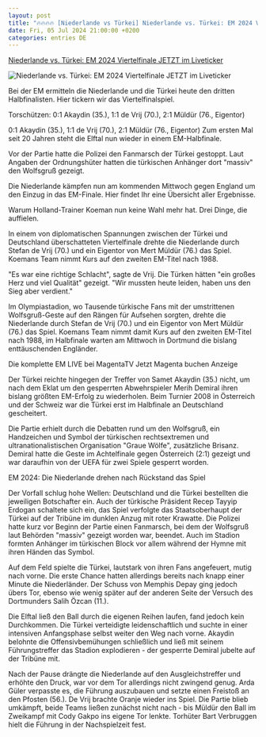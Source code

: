 ```yaml
---
layout: post
title: "🔥🔥🔥🔥 [Niederlande vs Türkei] Niederlande vs. Türkei: EM 2024 Viertelfinale JETZT im Liveticker"
date: Fri, 05 Jul 2024 21:00:00 +0200
categories: entries DE
---
```

[Niederlande vs. Türkei: EM 2024 Viertelfinale JETZT im Liveticker](https://www.spox.com/de/sport/fussball/em/em-2012/2407/Artikel/niederlande-vs-tuerkei-em-2024-viertelfinale-heute-im-liveticker.html)

![Niederlande vs. Türkei: EM 2024 Viertelfinale JETZT im Liveticker](https://www.spox.com/de/sport/fussball/em2024/2407/Bilder/oranje-jubel-tuerkei-1600.jpg)

Bei der EM ermitteln die Niederlande und die Türkei heute den dritten Halbfinalisten. Hier tickern wir das Viertelfinalspiel.

Torschützen: 0:1 Akaydin (35.), 1:1 de Vrij (70.), 2:1 Müldür (76., Eigentor)

0:1 Akaydin (35.), 1:1 de Vrij (70.), 2:1 Müldür (76., Eigentor) Zum ersten Mal seit 20 Jahren steht die Elftal nun wieder in einem EM-Halbfinale.

Vor der Partie hatte die Polizei den Fanmarsch der Türkei gestoppt. Laut Angaben der Ordnungshüter hatten die türkischen Anhänger dort "massiv" den Wolfsgruß gezeigt.

Die Niederlande kämpfen nun am kommenden Mittwoch gegen England um den Einzug in das EM-Finale. Hier findet Ihr eine Übersicht aller Ergebnisse.

Warum Holland-Trainer Koeman nun keine Wahl mehr hat. Drei Dinge, die auffielen.

In einem von diplomatischen Spannungen zwischen der Türkei und Deutschland überschatteten Viertelfinale drehte die Niederlande durch Stefan de Vrij (70.) und ein Eigentor von Mert Müldür (76.) das Spiel. Koemans Team nimmt Kurs auf den zweiten EM-Titel nach 1988.

"Es war eine richtige Schlacht", sagte de Vrij. Die Türken hätten "ein großes Herz und viel Qualität" gezeigt. "Wir mussten heute leiden, haben uns den Sieg aber verdient."

Im Olympiastadion, wo Tausende türkische Fans mit der umstrittenen Wolfsgruß-Geste auf den Rängen für Aufsehen sorgten, drehte die Niederlande durch Stefan de Vrij (70.) und ein Eigentor von Mert Müldür (76.) das Spiel. Koemans Team nimmt damit Kurs auf den zweiten EM-Titel nach 1988, im Halbfinale warten am Mittwoch in Dortmund die bislang enttäuschenden Engländer.

Die komplette EM LIVE bei MagentaTV Jetzt Magenta buchen Anzeige

Der Türkei reichte hingegen der Treffer von Samet Akaydin (35.) nicht, um nach dem Eklat um den gesperrten Abwehrspieler Merih Demiral ihren bislang größten EM-Erfolg zu wiederholen. Beim Turnier 2008 in Österreich und der Schweiz war die Türkei erst im Halbfinale an Deutschland gescheitert.

Die Partie erhielt durch die Debatten rund um den Wolfsgruß, ein Handzeichen und Symbol der türkischen rechtsextremen und ultranationalistischen Organisation "Graue Wölfe", zusätzliche Brisanz. Demiral hatte die Geste im Achtelfinale gegen Österreich (2:1) gezeigt und war daraufhin von der UEFA für zwei Spiele gesperrt worden.

EM 2024: Die Niederlande drehen nach Rückstand das Spiel

Der Vorfall schlug hohe Wellen: Deutschland und die Türkei bestellten die jeweiligen Botschafter ein. Auch der türkische Präsident Recep Tayyip Erdogan schaltete sich ein, das Spiel verfolgte das Staatsoberhaupt der Türkei auf der Tribüne im dunklen Anzug mit roter Krawatte. Die Polizei hatte kurz vor Beginn der Partie einen Fanmarsch, bei dem der Wolfsgruß laut Behörden "massiv" gezeigt worden war, beendet. Auch im Stadion formten Anhänger im türkischen Block vor allem während der Hymne mit ihren Händen das Symbol.

Auf dem Feld spielte die Türkei, lautstark von ihren Fans angefeuert, mutig nach vorne. Die erste Chance hatten allerdings bereits nach knapp einer Minute die Niederländer. Der Schuss von Memphis Depay ging jedoch übers Tor, ebenso wie wenig später auf der anderen Seite der Versuch des Dortmunders Salih Özcan (11.).

Die Elftal ließ den Ball durch die eigenen Reihen laufen, fand jedoch kein Durchkommen. Die Türkei verteidigte leidenschaftlich und suchte in einer intensiven Anfangsphase selbst weiter den Weg nach vorne. Akaydin belohnte die Offensivbemühungen schließlich und ließ mit seinem Führungstreffer das Stadion explodieren - der gesperrte Demiral jubelte auf der Tribüne mit.

Nach der Pause drängte die Niederlande auf den Ausgleichstreffer und erhöhte den Druck, war vor dem Tor allerdings nicht zwingend genug. Arda Güler verpasste es, die Führung auszubauen und setzte einen Freistoß an den Pfosten (56.). De Vrij brachte Oranje wieder ins Spiel. Die Partie blieb umkämpft, beide Teams ließen zunächst nicht nach - bis Müldür den Ball im Zweikampf mit Cody Gakpo ins eigene Tor lenkte. Torhüter Bart Verbruggen hielt die Führung in der Nachspielzeit fest.

